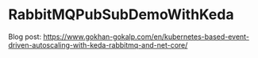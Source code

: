 # RabbitMQPubSubDemoWithKeda

Blog post: https://www.gokhan-gokalp.com/en/kubernetes-based-event-driven-autoscaling-with-keda-rabbitmq-and-net-core/